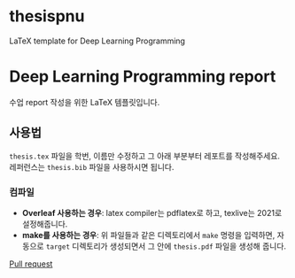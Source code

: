 # thesispnu
LaTeX template for Deep Learning Programming

# Deep Learning Programming report

수업 report 작성을 위한 LaTeX 템플릿입니다.

## 사용법
`thesis.tex` 파일을 학번, 이름만 수정하고 그 아래 부분부터 레포트를 작성해주세요. 레퍼런스는 `thesis.bib` 파일을 사용하시면 됩니다.

### 컴파일
- **Overleaf 사용하는 경우**: latex compiler는 pdflatex로 하고, texlive는 2021로 설정해줍니다.
- **make를 사용하는 경우**: 위 파일들과 같은 디렉토리에서 `make` 명령을 입력하면, 자동으로 `target` 디렉토리가 생성되면서 그 안에  `thesis.pdf` 파일을 생성해 줍니다.

[Pull request](https://github.com/boyamie/thesispnu) 
